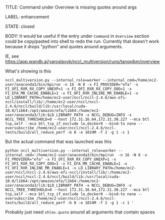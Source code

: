 TITLE:
Command under Overview is missing quotes around args

LABEL:
enhancement

STATE:
closed

BODY:
It would be useful if the entry under `Command` in `Overview` section could be copy/pasted into shell to redo the run.
Currently that doesn't work because it drops "python" and quotes around arguments.

IE, see
https://app.wandb.ai/yaroslavvb/nccl_multiversion/runs/tanqsjbm/overview

What's showing is this
```
nccl_multiversion.py --internal_role=worker --internal_cmd=/home/ec2-user/anaconda3/bin/mpirun -n 16 -N 8 -x FI_PROVIDER="efa" -x FI_OFI_RXR_RX_COPY_UNEXP=1 -x FI_OFI_RXR_RX_COPY_OOO=1 -x FI_EFA_MR_CACHE_ENABLE=1 -x FI_OFI_RXR_INLINE_MR_ENABLE=1 -x LD_LIBRARY_PATH=/home/ec2-user/nccl/nccl-2.4.6/aws-ofi-nccl/install/lib/:/home/ec2-user/nccl/nccl-2.4.6/nccl/build/lib:/usr/local/cuda-10.0/lib64:/opt/amazon/efa/lib64:/home/ec2-user/anaconda3/lib:$LD_LIBRARY_PATH -x NCCL_DEBUG=INFO -x NCCL_TREE_THRESHOLD=0 --host 172.31.16.64,172.31.30.227 --mca btl tcp,self --mca btl_tcp_if_exclude lo,docker0 --bind-to none --oversubscribe /home/ec2-user/nccl/nccl-2.4.6/nccl-tests/build/all_reduce_perf -b 8 -e 1024M -f 2 -g 1 -c 1
```

But the actual command that was launched was this

```
python nccl_multiversion.py --internal_role=worker --internal_cmd='/home/ec2-user/anaconda3/bin/mpirun  -n 16 -N 8 -x FI_PROVIDER="efa" -x FI_OFI_RXR_RX_COPY_UNEXP=1 -x FI_OFI_RXR_RX_COPY_OOO=1 -x FI_EFA_MR_CACHE_ENABLE=1 -x FI_OFI_RXR_INLINE_MR_ENABLE=1 -x LD_LIBRARY_PATH=/home/ec2-user/nccl/nccl-2.4.6/aws-ofi-nccl/install/lib/:/home/ec2-user/nccl/nccl-2.4.6/nccl/build/lib:/usr/local/cuda-10.0/lib64:/opt/amazon/efa/lib64:/home/ec2-user/anaconda3/lib:$LD_LIBRARY_PATH -x NCCL_DEBUG=INFO -x NCCL_TREE_THRESHOLD=0 --host 172.31.16.64,172.31.30.227 --mca btl tcp,self --mca btl_tcp_if_exclude lo,docker0 --bind-to none --oversubscribe /home/ec2-user/nccl/nccl-2.4.6/nccl-tests/build/all_reduce_perf -b 8 -e 1024M -f 2 -g 1 -c 1 '
```

Probably just need `shlex.quote` around all arguments that contain spaces

